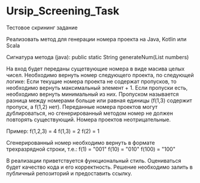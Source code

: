 # Ursip_Screening_Task
Тестовое скрининг задание

Реализовать метод для генерации номера проекта на Java, Kotlin или Scala

Сигнатура метода (java):
public static String generateNum(List<Integer> numbers)

На вход будет переданы сущетвующие номера в виде масива целых чисел.
Необходимо вернуть номер следующего проекта, по следующей логике:
Если текущие номера проекта не содержат пропусков, то необходимо вернуть максимальный элемент + 1.
Если пропуски есть, необходимо вернуть минимальный из них.
Пропуском называется разница между номерами больше или равная единицы (f(1,3) содержит пропуск, а f(1,2) нет).
Переданные номера проектов могут дублироваться, но сгенерированный методом номер не должен повторять существующий.
Номера проектов неотрицательные.

Пример:
f(1,2,3) = 4
f(1,3) = 2
f(2) = 1

Сгенерированный номер необходимо вернуть в формате трехразрядной строки, т.е.:
f(1) = "001"
f(10) = "010"
f(100) = "100"

В реализации приветствуется функциональный стиль.
Оцениваться будет качество кода и его корректность.
Решение необходимо залить в публичный репозиторий и предоставить ссылку.
